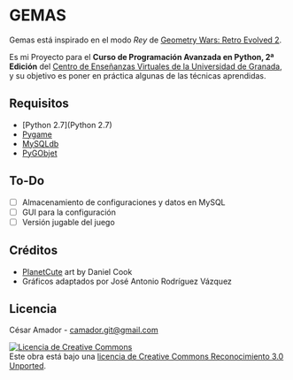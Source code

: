 GEMAS
=====

Gemas está inspirado en el modo *Rey* de [Geometry Wars: Retro Evolved 2](http://en.wikipedia.org/wiki/Geometry_Wars:_Retro_Evolved_2).

Es mi Proyecto para el **Curso de Programación
Avanzada en Python, 2ª Edición** del [Centro de Enseñanzas Virtuales de la
Universidad de Granada](http://cevug.ugr.es), y su objetivo es poner en práctica
algunas de las técnicas aprendidas.

Requisitos
----------
* [Python 2.7](Python 2.7)
* [Pygame](http://www.pygame.org)
* [MySQLdb](http://sourceforge.net/projects/mysql-python/)
* [PyGObjet](https://live.gnome.org/PyGObject)

To-Do
-----
- [ ] Almacenamiento de configuraciones y datos en MySQL
- [ ] GUI para la configuración
- [ ] Versión jugable del juego

Créditos
--------
- [PlanetCute](http://www.lostgarden.com/2007/05/dancs-miraculously-flexible-game.html) art by Daniel Cook 
- Gráficos adaptados por José Antonio Rodríguez Vázquez

Licencia
--------

César Amador - camador.git@gmail.com 

<a rel="license" href="http://creativecommons.org/licenses/by/3.0/deed.es_ES"><img alt="Licencia de Creative Commons" style="border-width:0" src="http://i.creativecommons.org/l/by/3.0/88x31.png" /></a><br />
Este obra está bajo una <a rel="license" href="http://creativecommons.org/licenses/by/3.0/deed.es_ES">licencia de Creative Commons Reconocimiento 3.0 Unported</a>.
